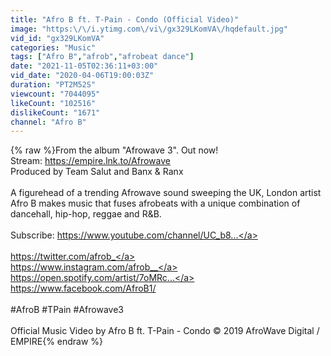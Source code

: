 ```yaml
---
title: "Afro B ft. T-Pain - Condo (Official Video)"
image: "https:\/\/i.ytimg.com\/vi\/gx329LKomVA\/hqdefault.jpg"
vid_id: "gx329LKomVA"
categories: "Music"
tags: ["Afro B","afrob","afrobeat dance"]
date: "2021-11-05T02:36:11+03:00"
vid_date: "2020-04-06T19:00:03Z"
duration: "PT2M52S"
viewcount: "7044095"
likeCount: "102516"
dislikeCount: "1671"
channel: "Afro B"
---
```

{% raw %}From the album &quot;Afrowave 3&quot;. Out now!<br />Stream: <a rel="nofollow" target="blank" href="https://empire.lnk.to/Afrowave">https://empire.lnk.to/Afrowave</a><br />Produced by Team Salut and Banx &amp; Ranx<br /><br />A figurehead of a trending Afrowave sound sweeping the UK, London artist Afro B makes music that fuses afrobeats with a unique combination of dancehall, hip-hop, reggae and R&amp;B. <br /><br />Subscribe: <a rel="nofollow" target="blank" href="https://www.youtube.com/channel/UC_b8...">https://www.youtube.com/channel/UC_b8...</a>  <br /><br /><a rel="nofollow" target="blank" href="https://twitter.com/afrob_">https://twitter.com/afrob_</a><br /><a rel="nofollow" target="blank" href="https://www.instagram.com/afrob__">https://www.instagram.com/afrob__</a><br /><a rel="nofollow" target="blank" href="https://open.spotify.com/artist/7oMRc...">https://open.spotify.com/artist/7oMRc...</a><br /><a rel="nofollow" target="blank" href="https://www.facebook.com/AfroB1/">https://www.facebook.com/AfroB1/</a><br /><br />#AfroB #TPain #Afrowave3<br /><br />Official Music Video by Afro B ft. T-Pain - Condo © 2019 AfroWave Digital / EMPIRE{% endraw %}
